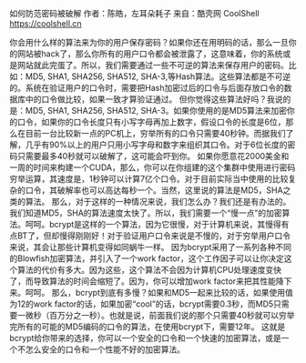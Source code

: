 如何防范密码被破解
作者：陈皓，左耳朵耗子
来自：酷壳网 CoolShell https://coolshell.cn

你会用什么样的算法来为你的用户保存密码？如果你还在用明码的话，那么一旦你的网站被hack了，那么你所有的用户口令都会被泄露了，这意味着，你的系统或是网站就此完蛋了。所以，我们需要通过一些不可逆的算法来保存用户的密码。比如：MD5, SHA1, SHA256, SHA512, SHA-3,等Hash算法。这些算法都是不可逆的。系统在验证用户的口令时，需要把Hash加密过后的口令与后面存放口令的数据库中的口令做比较，如果一致才算验证通过。
但你觉得这些算法好吗？我说的是：MD5, SHA1, SHA256, SHA512, SHA-3。如果你使用的是MD5算法来加密你的口令，如果你的口令长度只有小写字母再加上数字，假设口令的长度是6位，那么在目前一台比较新一点的PC机上，穷举所有的口令只需要40秒钟。而据我们了解，几乎有90%以上的用户只用小写字母和数字来组织其口令。对于6位长度的密码只需要最多40秒就可以破解了，这可能会吓到你。
如果你愿意花2000美金和一周的时间来构建一个CUDA，那么，你可以在你组建的这个集群中使用进行密码穷举运算，其速度是，1秒钟可以计算7亿个口令。对于目前实际当中使用的比较复杂的口令，其破解率也可以高达每秒一个。当然，这里说的算法是MD5，SHA之类的算法。
那么，对于这样的一种情况来说，我们怎么办？我们还是有办法的。
我们知道MD5，SHA的算法速度太快了。所以，我们需要一个“慢一点”的加密算法。呵呵。bcrypt是这样的一个算法，因为它很慢，对于计算机来说，其慢得有点BT了，但却慢得刚刚好！对于验证用户口令来说是不慢的，对于穷举用户口令来说，其会让那些计算机变得如同蜗牛一样。
因为bcrypt采用了一系列各种不同的Blowfish加密算法，并引入了一个work factor，这个工作因子可以让你决定这个算法的代价有多大。因为这些，这个算法不会因为计算机CPU处理速度变快了，而导致算法的时间会缩短了。因为，你可以增加work factor来把其性能降下来。呵呵。
那么，bcrypt到底有多慢？如果和MD5一起来比较的话，如果使用值为12的work factor的话，如果加密“cool”的话，bcrypt需要0.3秒，而MD5只需要一微秒（百万分之一秒）。也就是说，前面我们说的那个只需要40秒就可以穷举完所有的可能的MD5编码的口令的算法，在使用bcrypt下，需要12年。
这就是bcrypt给你带来的选择，你可以一个安全的口令和一个快速的加密算法，或是一个不怎么安全的口令和一个性能不好的加密算法。